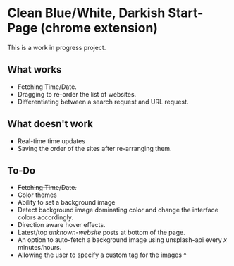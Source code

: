 # Clean Blue/White, Darkish Start-Page (chrome extension)
This is a work in progress project.

What works
---
* Fetching Time/Date.
* Dragging to re-order the list of websites.
* Differentiating between a search request and URL request.

What doesn't work
---
* Real-time time updates
* Saving the order of the sites after re-arranging them.

To-Do
---
* ~~Fetching Time/Date.~~
* Color themes
* Ability to set a background image
* Detect background image dominating color and change the interface colors accordingly.
* Direction aware hover effects.
* Latest/top _unknown-website_ posts at bottom of the page.
* An option to auto-fetch a background image using unsplash-api every _x_ minutes/hours.
* Allowing the user to specify a custom tag for the images ^
